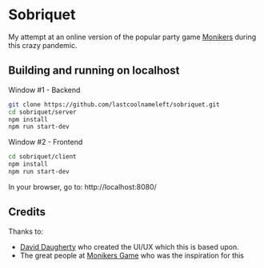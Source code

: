 # Sobriquet

My attempt at an online version of the popular party game [Monikers](http://www.monikersgame.com/) during this crazy pandemic.

## Building and running on localhost

Window #1 - Backend

```sh
git clone https://github.com/lastcoolnameleft/sobriquet.git
cd sobriquet/server
npm install
npm run start-dev
```

Window #2 - Frontend

```sh
cd sobriquet/client
npm install
npm run start-dev
```

In your browser, go to: http://localhost:8080/

## Credits

Thanks to:
* [David Daugherty](https://github.com/daughedm/monikers) who created the UI/UX which this is based upon. 
* The great people at [Monikers Game](http://www.monikersgame.com/) who was the inspiration for this
